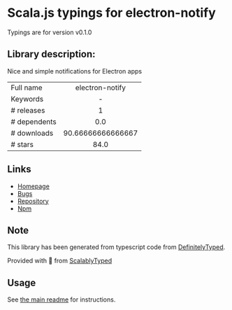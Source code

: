 
# Scala.js typings for electron-notify

Typings are for version v0.1.0

## Library description:
Nice and simple notifications for Electron apps

|                    |                 |
| ------------------ | :-------------: |
| Full name          | electron-notify |
| Keywords           | - |
| # releases         | 1 |
| # dependents       | 0.0 |
| # downloads        | 90.66666666666667 |
| # stars            | 84.0 |

## Links
- [Homepage](https://github.com/hankbao/electron-notify#readme)
- [Bugs](https://github.com/hankbao/electron-notify/issues)
- [Repository](https://github.com/hankbao/electron-notify)
- [Npm](https://www.npmjs.com/package/electron-notify)
    


## Note
This library has been generated from typescript code from [DefinitelyTyped](https://definitelytyped.org).

Provided with :purple_heart: from [ScalablyTyped](https://github.com/oyvindberg/ScalablyTyped)

## Usage
See [the main readme](../../readme.md) for instructions.


